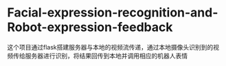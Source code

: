 # Facial-expression-recognition-and-Robot-expression-feedback

这个项目通过flask搭建服务器与本地的视频流传递，通过本地摄像头识别到的视频传给服务器进行识别，将结果回传到本地并调用相应的机器人表情
